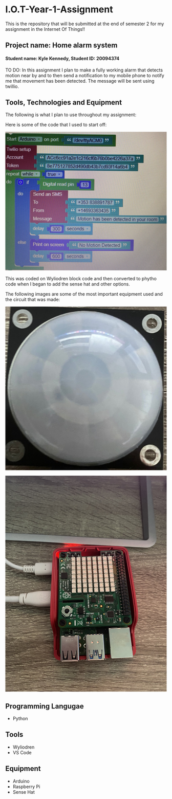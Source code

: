 # I.O.T-Year-1-Assignment
 This is the repository that will be submitted at the end of semester 2 for my assignment in the Internet Of Things!!

## Project name: Home alarm system

#### **Student name**: Kyle Kennedy, **Student ID**: 20094374

TO DO: In this assignment I plan to make a fully working alarm that detects motion near by and to then send a notification to my mobile phone to notify me that movement has been detected. The message will be sent using twillio.

## Tools, Technologies and Equipment
The following is what I plan to use throughout my assignment:

Here is some of the code that I used to start off:

![IMG_4561.jpg](./images/images/IMG_4561.jpg)

This was coded on Wyliodren block code and then converted to phytho code when I began to add the sense hat and other options.

The following images are some of the most important equipment used and the circuit that was made:

![sensor](./images/images/IMG_45761.jpg) 

![sensehat](./images/images/IMG_4569.jpg)

## Programming Langugae
- Python

## Tools
- Wyliodren
- VS Code

## Equipment
- Arduino
- Raspberry Pi
- Sense Hat